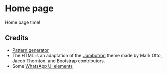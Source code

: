 # Home page

Home page time!

## Credits
- [Pattern generator](http://patternico.com/)
- The HTML is an adaptation of the [Jumbotron](https://getbootstrap.com/docs/4.4/examples/jumbotron/) theme made by Mark Otto, Jacob Thornton, and Bootstrap contributors.
- Some [WhatsApp UI elements](https://codepen.io/swaibu/pen/YjrPVJ)
